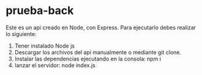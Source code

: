 # prueba-back
Este es un api creado en Node, con Express. Para ejecutarlo debes realizar lo siguiente:
1. Tener instalado Node js
2. Descargar los archivos del api manualmente o mediante git clone.
3. Instalar las dependencias ejecutando en la consola: npm i
4. lanzar el servidor: node index.js

